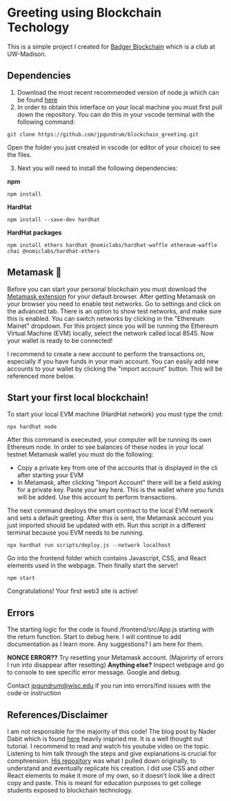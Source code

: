 # Greeting using Blockchain Techology

This is a simple project I created for [Badger Blockchain](https://www.badgerblockchain.com/) which is a club at UW-Madison. 

## Dependencies
1. Download the most recent recommended version of node.js which can be found [here](https://nodejs.org/en/)
2. In order to obtain this interface on your local machine you must first pull down the repository. You can do this in your vscode terminal 
with the following command:
```
git clone https://github.com/jpgundrum/blockchain_greeting.git
```
Open the folder you just created in vscode (or editor of your choice) to see the files.

3. Next you will need to install the following dependencies:

**npm**
```
npm install
```
**HardHat**
```
npm install --save-dev hardhat
```
**HardHat packages**
```
npm install ethers hardhat @nomiclabs/hardhat-waffle ethereum-waffle chai @nomiclabs/hardhat-ethers
```

## Metamask 🦊
Before you can start your personal blockchain you must download the [Metamask extension](https://metamask.io/) for your default browser. 
After getting Metamask on your browser you need to enable test networks. Go to settings and click on the advanced tab. There is an option to show
test networks, and make sure this is enabled. You can switch networks by clicking in the "Ethereum Mainet" dropdown. For this project since you will be running the
Ethereum Virtual Machine (EVM) locally, select the network called local 8545. Now your wallet is ready to be connected!

I recommend to create a new account to perform the transactions on, especially if you have funds in your main account. You can easily add new accounts to your wallet by clicking the 
"import account" button. This will be referenced more below.


## Start your first local blockchain!
To start your local EVM machine (HardHat network) you must type the cmd:
```
npx hardhat node
```
After this command is execeuted, your computer will be running its own Ethereum node. In order to see balances of these nodes in your local testnet Metamask wallet you must do the following:
* Copy a private key from one of the accounts that is displayed in the cli after starting your EVM
* In Metamask, after clicking "Import Account" there will be a field asking for a private key. Paste your key here. This is the wallet where you funds will be added. Use this account to perform transactions.

The next command deploys the smart contract to the local EVM network and sets a default greeting. After this is sent, the Metamask account you just imported should be updated with eth.
Run this script in a different terminal because you EVM needs to be running.
```
npx hardhat run scripts/deploy.js --network localhost
```

Go into the frontend folder which contains Javascript, CSS, and React elements used in the webpage.
Then finally start the server!
```
npm start
```
Congratulations! Your first web3 site is active! 

## Errors
The starting logic for the code is found /frontend/src/App.js starting with the return function. Start to debug here. I will continue to add documentation as I learn more. Any suggestions? I am here for them.

**NONCE ERROR??** Try resetting your Metamask account. (Majorirty of errors I run into disappear after resetting)
**Anything else?** Inspect webpage and go to console to see specific error message. Google and debug.

Contact jpgundrum@wisc.edu if you run into errors/find issues with the code or instruction

## References/Disclaimer
I am not responsible for the majority of this code! The blog post by Nader Dabit which is found [here](https://dev.to/dabit3/the-complete-guide-to-full-stack-ethereum-development-3j13)
heavily inspried me. It is a well thought out tutorial. I recommend to read and watch his youtube video on the topic. Listening to him talk through the steps and give explanations is crucial for comphrension. [His repository](https://github.com/dabit3/full-stack-ethereum) was what I pulled down originally, to understand and eventually replicate his creation. I did use CSS and other React elements
to make it more of my own, so it doesn't look like a direct copy and paste. This is meant for education purposes to get college students exposed to blockchain technology.